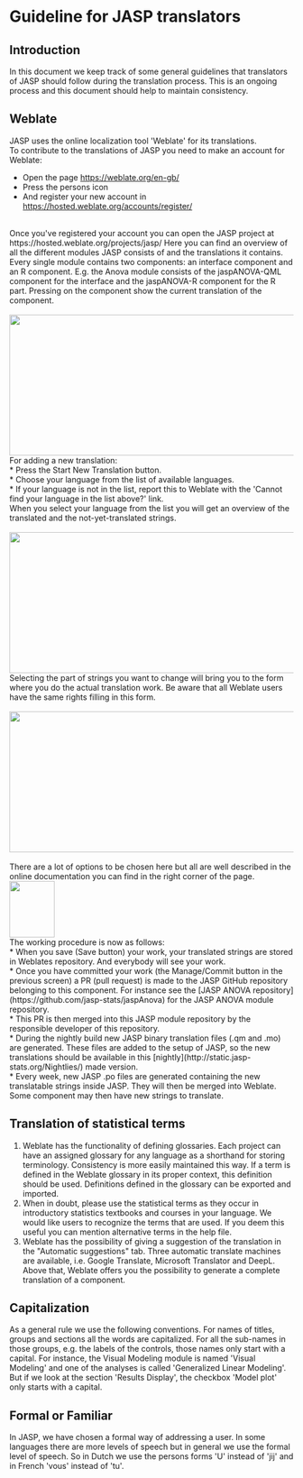 # Guideline for JASP translators

## Introduction
In this document we keep track of some general guidelines that translators of JASP should follow during the translation process. This is an ongoing process and this document should help to maintain consistency. 

## Weblate
JASP uses the online localization tool 'Weblate' for its translations. <br>To contribute to the translations of JASP you need to make an account for Weblate:<br>
* Open the page https://weblate.org/en-gb/  
* Press the persons icon  
* And register your new account in https://hosted.weblate.org/accounts/register/
<br>
Once you've registered your account you can open the JASP project at https://hosted.weblate.org/projects/jasp/
Here you can find an overview of all the different modules JASP consists of and the translations it contains. Every single module contains two components: an interface component and an R component. 
E.g. the Anova module consists of the jaspANOVA-QML component for the interface and the jaspANOVA-R component for the R part. Pressing on the component show the current translation of the component.<br><br>
<img src="https://static.jasp-stats.org/images/Weblate-component.png" width="800" height="250" /><br>For adding a new translation:<br>
* Press the Start New Translation button.<br>
* Choose your language from the list of available languages.<br>
* If your language is not in the list, report this to Weblate with the 'Cannot find your language in the list above?' link.
<br>
When you select your language from the list you will get an overview of the translated and the not-yet-translated strings.<br><br>
<img src="https://static.jasp-stats.org/images/Weblate-Chosen-Dutch.png" width="800" height="250" /> <br>
Selecting the part of strings you want to change will bring you to the form where you do the actual translation work. Be aware that all Weblate users have the same rights filling in this form.<br><br>
<img src="https://static.jasp-stats.org/images/Weblate-Dutch.png" width="800" height="250" /> <br><br>
There are a lot of options to be chosen here but all are well described in the online documentation you can find in the right corner of the page. <br><img src="https://static.jasp-stats.org/images/Weblate-Documentation.png" width="80" height="100" /> <br>The working procedure is now as follows:<br>  
* When you save (Save button) your work, your translated strings are stored in Weblates repository. And everybody will see your work.<br>  
* Once you have committed your work (the Manage/Commit button in the previous screen) a PR (pull request) is made to the JASP GitHub repository belonging to this component.  For instance see the [JASP ANOVA repository](https://github.com/jasp-stats/jaspAnova) for the JASP ANOVA module repository.<br>  
* This PR is then merged into this JASP module repository by the responsible developer of this repository.<br>  
* During the nightly build new JASP binary translation files (.qm and .mo) are generated. These files are added to the setup of JASP, so the new translations should be available in this [nightly](http://static.jasp-stats.org/Nightlies/) made version.<br>
* Every week, new JASP .po files are generated containing the new translatable strings inside JASP. They will then be merged into Weblate. Some component may then have new strings to translate.<br>

## Translation of statistical terms
1. Weblate has the functionality of defining glossaries. Each project can have an assigned glossary for any language as a shorthand for storing terminology. Consistency is more easily maintained this way. If a term is defined in the Weblate glossary in its proper context, this definition should be used. Definitions defined in the glossary can be exported and imported.
2. When in doubt, please use the statistical terms as they occur in introductory statistics textbooks and courses in your language. We would like users to recognize the terms that are used. If you deem this useful you can mention alternative terms in the help file.   
3. Weblate has the possibility of giving a suggestion of the translation in the "Automatic suggestions" tab. Three automatic translate machines are available, i.e. Google Translate, Microsoft Translator and DeepL. Above that, Weblate offers you the possibility to generate a complete translation of a component.

## Capitalization
As a general rule we use the following conventions. For names of titles, groups and sections all the words are capitalized. For all the sub-names in those groups, e.g. the labels of the controls, those names only start with a capital. For instance, the Visual Modeling module is named 'Visual Modeling' and one of the analyses is called 'Generalized Linear Modeling'. But if we look at the section 'Results Display', the checkbox 'Model plot' only starts with a capital.

## Formal or Familiar 
In JASP, we have chosen a formal way of addressing a user. In some languages there are more levels of speech but in general we use the formal level of speech. So in Dutch we use the persons forms 'U' instead of 'jij' and in French 'vous' instead of 'tu'. 

